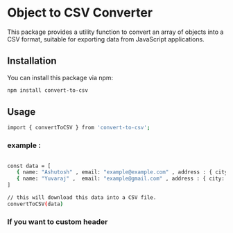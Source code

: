 # Object to CSV Converter

This package provides a utility function to convert an array of objects into a CSV format, suitable for exporting data from JavaScript applications.

## Installation

You can install this package via npm:

```bash
npm install convert-to-csv
```

## Usage

```bash
import { convertToCSV } from 'convert-to-csv';
```

### example :

```bash

const data = [
   { name: "Ashutosh" , email: "example@example.com" , address : { city: "Lucknow" , postalCode: 226010 , state: "UP" } },
   { name: "Yuvaraj" ,  email: "example@gmail.com" , address : { city: "Varanasi" , postalCode: 226016 , state: "UP" } },
]

// this will download this data into a CSV file.
convertToCSV(data)

```

### If you want to custom header

